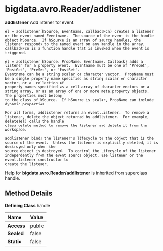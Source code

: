 [//]: #  (Copyright 2017, The MathWorks, Inc.)
# bigdata.avro.Reader/addlistener
 **addlistener**  Add listener for event.  

	el = addlistener(hSource, Eventname, callbackFcn) creates a listener or the event named Eventname.  The source of the event is the handle   
    object hSource.  If hSource is an array of source handles, the listener responds to the named event on any handle in the array.  
	callbackFcn is a function handle that is invoked when the event is triggered.  

    el = addlistener(hSource, PropName, Eventname, Callback) adds a listener for a property event.  Eventname must be one of 'PreGet', 'PostGet', 'PreSet', or 'PostSet'.  
	Eventname can be a string scalar or character vector.  PropName must be a single property name specified as string scalar or character vector, or a  collection of  
	property names specified as a cell array of character vectors or a string array, or as an array of one or more meta.property objects.  The properties must belong  
	to the class of hSource.  If hSource is scalar, PropName can include dynamic properties.  

    For all forms, addlistener returns an event.listener.  To remove a listener, delete the object returned by addlistener.  For example, delete(el) calls the handle  
	class delete method to remove the listener and delete it from the workspace.  

    addlistener binds the listener's lifecycle to the object that is the source of the event.  Unless the listener is explicitly deleted, it is destroyed only when the  
	source object is destroyed.  To control the lifecycle of the listener independently from the event source object, use listener or the event.listener constructor to  
	create the listener.  

Help for **bigdata.avro.Reader/addlistener** is inherited from superclass handle.  

## Method Details  

**Defining Class**  handle  

Name | Value
:------------------- | :----------------------------------------------------------------
**Access** | public  
**Sealed** | false  
**Static** |false  
